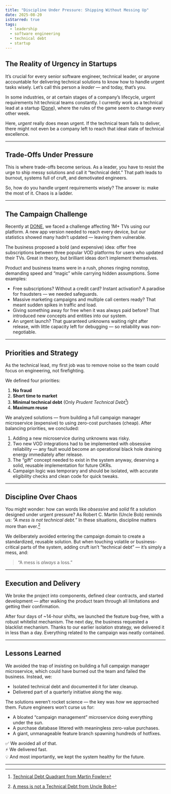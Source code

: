 ```yaml
---
title: "Discipline Under Pressure: Shipping Without Messing Up"
date: 2025-08-20
isStarred: true
tags:
  - leadership
  - software engineering
  - technical debt
  - startup
---
```

## The Reality of Urgency in Startups
It’s crucial for every senior software engineer, technical leader, or anyone accountable for delivering technical solutions to know how to handle urgent tasks wisely. Let’s call this person a *leader* — and today, that’s you.

In some industries, or at certain stages of a company’s lifecycle, urgent requirements hit technical teams constantly. I currently work as a technical lead at a startup ([Done](https://www.linkedin.com/company/donetech/)), where the rules of the game seem to change every other week.

Here, *urgent* really does mean urgent. If the technical team fails to deliver, there might not even be a company left to reach that ideal state of technical excellence.

---
## Trade-Offs Under Pressure
This is where trade-offs become serious. As a leader, you have to resist the urge to ship messy solutions and call it “technical debt.” That path leads to burnout, systems full of cruft, and demotivated engineers.

So, how do you handle urgent requirements wisely? The answer is: make the most of it. Chaos is a ladder.

---
## The Campaign Challenge
Recently at [DONE](https://www.linkedin.com/company/donetech/), we faced a challenge affecting 1M+ TVs using our platform. A new app version needed to reach every device, but our statistics showed many hadn’t updated — leaving them vulnerable.

The business proposed a bold (and expensive) idea: offer free subscriptions between three popular VOD platforms for users who updated their TVs. Great in theory, but brilliant ideas don’t implement themselves.

Product and business teams were in a rush, phones ringing nonstop, demanding speed and “magic” while carrying hidden assumptions. Some examples:

- Free subscriptions? Without a credit card? Instant activation? A paradise for fraudsters — we needed safeguards.
- Massive marketing campaigns and multiple call centers ready? That meant sudden spikes in traffic and load.
- Giving something away for free when it was always paid before? That introduced new concepts and entities into our system.
- An urgent launch? That guaranteed unknowns waiting right after release, with little capacity left for debugging — so reliability was non-negotiable.


---
## Priorities and Strategy
As the technical lead, my first job was to remove noise so the team could focus on engineering, not firefighting.  

We defined four priorities:
1. **No fraud**  
2. **Short time to market**  
3. **Minimal technical debt** (Only *Prudent Technical Debt*[^1])  
4. **Maximum reuse**  

We analyzed solutions — from building a full campaign manager microservice (expensive) to using zero-cost purchases (cheap). After balancing priorities, we concluded:
1. Adding a new microservice during unknowns was risky.  
2. Two new VOD integrations had to be implemented with obsessive reliability — any fault would become an operational black hole draining energy immediately after release.  
3. The “gift” concept needed to exist in the system anyway, deserving a solid, reusable implementation for future OKRs.  
4. Campaign logic was temporary and should be isolated, with accurate eligibility checks and clean code for quick tweaks.

---
## Discipline Over Chaos
You might wonder: how can words like *obsessive* and *solid* fit a solution designed under urgent pressure? As Robert C. Martin (Uncle Bob) reminds us: *“A mess is not technical debt.”* In these situations, discipline matters more than ever.[^2]

We deliberately avoided entering the campaign domain to create a standardized, reusable solution. But when touching volatile or business-critical parts of the system, adding cruft isn’t “technical debt” — it’s simply a mess, and:

> “A mess is *always* a loss.”

---
## Execution and Delivery
We broke the project into components, defined clear contracts, and started development — after walking the product team through all limitations and getting their confirmation.

After four days of ~14-hour shifts, we launched the feature bug-free, with a robust whitelist mechanism. The next day, the business requested a blacklist mechanism. Thanks to our earlier isolation strategy, we delivered it in less than a day. Everything related to the campaign was neatly contained.

---
## Lessons Learned
We avoided the trap of insisting on building a full campaign manager microservice, which could have burned out the team and failed the business. Instead, we:
- Isolated technical debt and documented it for later cleanup.  
- Delivered part of a quarterly initiative along the way.  

The solutions weren’t rocket science — the key was *how* we approached them. Future engineers won’t curse us for:
- A bloated “campaign management” microservice doing everything under the sun.  
- A purchase database littered with meaningless zero-value purchases.  
- A giant, unmanageable feature branch spawning hundreds of hotfixes.  

✅ We avoided all of that.  
⚡ We delivered fast.  
💡 And most importantly, we kept the system healthy for the future.

---
[^1]: [Technical Debt Quadrant from Martin Fowler](https://martinfowler.com/bliki/TechnicalDebtQuadrant.html)  
[^2]: [A mess is not a Technical Debt from Uncle Bob](https://sites.google.com/site/unclebobconsultingllc/a-mess-is-not-a-technical-debt)